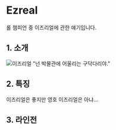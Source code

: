 # Ezreal
롤 챔피언 중 이즈리얼에 관한 얘기입니다.


## 1. 소개  

![이즈리얼](https://image-proxy.namuwikiusercontent.com/r/http%3A%2F%2Fddragon.leagueoflegends.com%2Fcdn%2Fimg%2Fchampion%2Fsplash%2FEzreal_0.jpg)
"넌 박물관에 어울리는 구닥다리야."  


## 2. 특징
이즈리얼은 좋지만 영호 이즈리얼은 아냐...

## 3. 라인전
